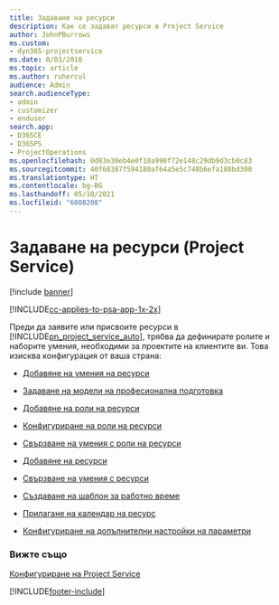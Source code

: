 ```yaml
---
title: Задаване на ресурси
description: Как се задават ресурси в Project Service
author: JohnPBurrows
ms.custom:
- dyn365-projectservice
ms.date: 8/03/2018
ms.topic: article
ms.author: ruhercul
audience: Admin
search.audienceType:
- admin
- customizer
- enduser
search.app:
- D365CE
- D365PS
- ProjectOperations
ms.openlocfilehash: 0d83e30eb4e0f10a990f72e148c29db9d3cb0c83
ms.sourcegitcommit: 40f68387f594180af64a5e5c748b6efa188bd300
ms.translationtype: HT
ms.contentlocale: bg-BG
ms.lasthandoff: 05/10/2021
ms.locfileid: "6008208"
---
```

# <a name="set-up-resources-project-service"></a>Задаване на ресурси (Project Service)

[!include [banner](../includes/psa-now-project-operations.md)]

[!INCLUDE[cc-applies-to-psa-app-1x-2x](../includes/cc-applies-to-psa-app-1x-2x.md)]

Преди да заявите или присвоите ресурси в [!INCLUDE[pn_project_service_auto](../includes/pn-project-service-auto.md)], трябва да дефинирате ролите и наборите умения, необходими за проектите на клиентите ви. Това изисква конфигурация от ваша страна:  
  
-   [Добавяне на умения на ресурси](../psa/add-resource-skills.md)  
  
-   [Задаване на модели на професионална подготовка](../psa/set-up-proficiency-models.md)  
  
-   [Добавяне на роли на ресурси](../psa/add-resource-roles.md)  
  
-   [Конфигуриране на роли на ресурси](../psa/configure-resource-roles.md)  
  
-   [Свързване на умения с роли на ресурси](../psa/associate-skills-with-resource-roles.md)  
  
-   [Добавяне на ресурси](../psa/add-resources.md)  
  
-   [Свързване на умения с ресурси](../psa/associate-skills-with-resources.md)  
  
-   [Създаване на шаблон за работно време](../psa/create-work-hours-template.md)  
  
-   [Прилагане на календар на ресурс](../psa/apply-calendar-resource.md)  
  
-   [Конфигуриране на допълнителни настройки на параметри](../psa/configure-additional-parameters-settings.md)  
  
### <a name="see-also"></a>Вижте също  
 [Конфигуриране на Project Service](../psa/configure.md)


[!INCLUDE[footer-include](../includes/footer-banner.md)]